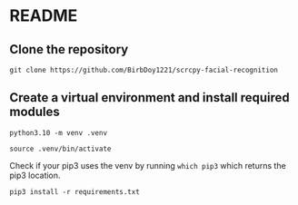 # README


## Clone the repository
`git clone https://github.com/BirbDoy1221/scrcpy-facial-recognition`


## Create a virtual environment and install required modules
`python3.10 -m venv .venv`

`source .venv/bin/activate`

Check if your pip3 uses the venv by running `which pip3` which returns the pip3 location.

`pip3 install -r requirements.txt`

